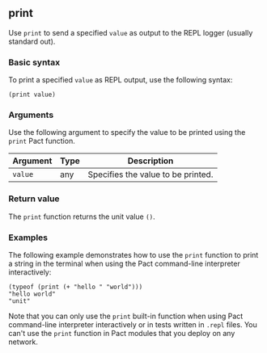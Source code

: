 ## print

Use `print` to send a specified `value` as output to the REPL logger (usually standard out).

### Basic syntax

To print a specified `value` as REPL output, use the following syntax:

```pact
(print value)
```

### Arguments

Use the following argument to specify the value to be printed using the `print` Pact function.

| Argument | Type | Description |
| --- | --- | --- |
| `value` | any | Specifies the value to be printed. |

### Return value

The `print` function returns the unit value `()`.

### Examples

The following example demonstrates how to use the `print` function to print a string in the terminal when using the Pact command-line interpreter interactively:

```pact
(typeof (print (+ "hello " "world")))
"hello world"
"unit"
```

Note that you can only use the `print` built-in function when using Pact command-line interpreter interactively or in tests written in `.repl` files.
You can't use the `print` function in Pact modules that you deploy on any network.